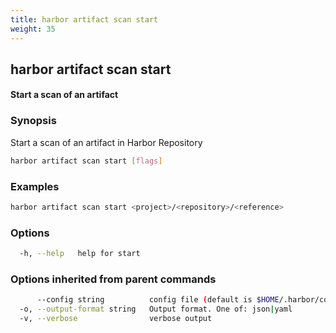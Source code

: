 ```yaml
---
title: harbor artifact scan start
weight: 35
---
```

## harbor artifact scan start

#### Start a scan of an artifact

### Synopsis

Start a scan of an artifact in Harbor Repository

```sh
harbor artifact scan start [flags]
```

### Examples

```sh
harbor artifact scan start <project>/<repository>/<reference>
```

### Options

```sh
  -h, --help   help for start
```

### Options inherited from parent commands

```sh
      --config string          config file (default is $HOME/.harbor/config.yaml) (default "/home/user/.harbor/config.yaml")
  -o, --output-format string   Output format. One of: json|yaml
  -v, --verbose                verbose output
```

